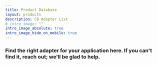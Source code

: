 ```yaml
---
title: Product Database
layout: products
description: CB Adapter List
# intro_image: ""
intro_image_absolute: true
intro_image_hide_on_mobile: true
---
```


### Find the right adapter for your application here. If you can't find it, reach out; we'll be glad to help.

